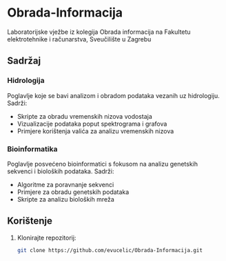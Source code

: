 # Obrada-Informacija

Laboratorijske vježbe iz kolegija Obrada informacija na Fakultetu elektrotehnike i računarstva, Sveučilište u Zagrebu

## Sadržaj

### Hidrologija
Poglavlje koje se bavi analizom i obradom podataka vezanih uz hidrologiju. Sadrži:
- Skripte za obradu vremenskih nizova vodostaja
- Vizualizacije podataka poput spektrograma i grafova
- Primjere korištenja valića za analizu vremenskih nizova

### Bioinformatika
Poglavlje posvećeno bioinformatici s fokusom na analizu genetskih sekvenci i bioloških podataka. Sadrži:
- Algoritme za poravnanje sekvenci
- Primjere za obradu genetskih podataka
- Skripte za analizu bioloških mreža

## Korištenje

1. Klonirajte repozitorij:
   ```bash
   git clone https://github.com/evucelic/Obrada-Informacija.git
